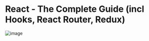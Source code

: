 # React - The Complete Guide (incl Hooks, React Router, Redux)
![image](https://user-images.githubusercontent.com/109369193/187688152-ca40ba6e-eaee-4e66-86e8-231ce293408f.png)
